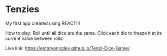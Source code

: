 # Tenzies

My first app created using REACT!!!

How to play: Roll until all dice are the same. Click each die to freeze it at its current value between rolls. 

Live link: https://embryonicdev.github.io/Tenzi-Dice-Game/


